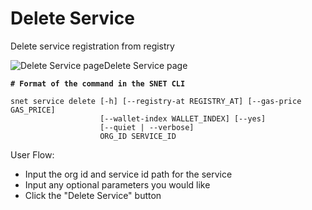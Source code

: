 # Delete Service

Delete service registration from registry

![Delete Service page](/assets/images/products/AIMarketplace/TUI/DeleteAServicePage.webp)Delete Service page

<pre class="language-bash"><code class="lang-bash"><strong># Format of the command in the SNET CLI
</strong>
snet service delete [-h] [--registry-at REGISTRY_AT] [--gas-price GAS_PRICE]
                    [--wallet-index WALLET_INDEX] [--yes]
                    [--quiet | --verbose]
                    ORG_ID SERVICE_ID
</code></pre>

User Flow:

* Input the org id and service id path for the service
* Input any optional parameters you would like
* Click the "Delete Service" button
